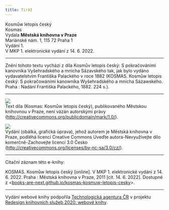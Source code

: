 ```yaml
---
title: Tiráž
---
```


Kosmůw letopis český    
Kosmas  
Vydala **Městská knihovna v Praze**    
Mariánské nám. 1, 115 72 Praha 1  
Vydání 1.    
V MKP 1. elektronické vydání z 14. 6. 2022.

***

Znění tohoto textu vychází z díla Kosmův letopis český: S pokračováními kanovníka Vyšehradského a mnicha Sázavského tak, jak bylo vydáno vydavatelstvím Františka Palackého v roce 1882 (KOSMAS. Kosmůw letopis český: S pokračowáními kanowníka Wyšehradského a mnicha Sázawského. Praha : Nadání Františka Palackého, 1882. 224 s.).  

***

![](../Images/pd-88x31.png)  
Text díla (Kosmas: Kosmůw letopis český), publikovaného Městskou knihovnou v Praze, není vázán autorskými právy (http://creativecommons.org/publicdomain/mark/1.0/).

![](../Images/88x31.png)  
Vydání (obálka, grafická úprava), jehož autorem je Městská knihovna v Praze, podléhá licenci Creative Commons Uveďte autora-Nevyužívejte dílo komerčně-Zachovejte licenci 3.0 Česko (http://creativecommons.org/licenses/by-nc-sa/3.0/cz/).

***

Citační záznam této e-knihy:

KOSMAS. Kosmůw letopis český \[online\]. V MKP 1. elektronické vydání z 14. 6. 2022. Praha : Městská knihovna v Praze, 2011 \[cit. 14. 6. 2022]. Dostupné z <[books-are-next.github.io/kosmas-kosmuw-letopis-cesky](https://books-are-next.github.io/kosmas-kosmuw-letopis-cesky/)>.

***

Vydání webové knihy podpořila [Technologická agentura ČR](https://www.tacr.cz/) v projektu [Redesign knihovních služeb 2020: webové knihy](https://starfos.tacr.cz/cs/project/TL04000391).